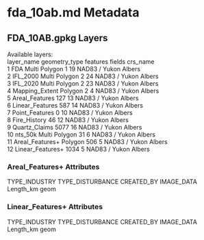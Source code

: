 # fda_10ab.md Metadata

## FDA_10AB.gpkg Layers

Available layers:<br>
         layer_name geometry_type features fields             crs_name<br>
1               FDA Multi Polygon        1     19 NAD83 / Yukon Albers<br>
2          IFL_2000 Multi Polygon        2     24 NAD83 / Yukon Albers<br>
3          IFL_2020 Multi Polygon        2     23 NAD83 / Yukon Albers<br>
4    Mapping_Extent       Polygon        2      4 NAD83 / Yukon Albers<br>
5    Areal_Features                    127     13 NAD83 / Yukon Albers<br>
6   Linear_Features                    587     14 NAD83 / Yukon Albers<br>
7    Point_Features                      0     10 NAD83 / Yukon Albers<br>
8      Fire_History                     46     12 NAD83 / Yukon Albers<br>
9     Quartz_Claims                   5077     16 NAD83 / Yukon Albers<br>
10          nts_50k Multi Polygon       31      6 NAD83 / Yukon Albers<br>
11  Areal_Features+       Polygon      506      5 NAD83 / Yukon Albers<br>
12 Linear_Features+                   1034      5 NAD83 / Yukon Albers<br>

### Areal_Features+ Attributes

TYPE_INDUSTRY
TYPE_DISTURBANCE
CREATED_BY
IMAGE_DATA
Length_km
geom

### Linear_Features+ Attributes

TYPE_INDUSTRY
TYPE_DISTURBANCE
CREATED_BY
IMAGE_DATA
Length_km
geom
